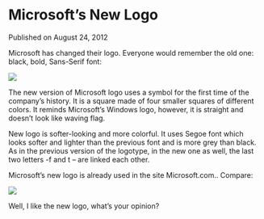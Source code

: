 # Microsoft&#8217;s New Logo

Published on August 24, 2012

Microsoft has changed their logo.
Everyone would remember the old one: black, bold, Sans-Serif font:

![](https://media.tumblr.com/tumblr_m9908tkZE31rq1qxm.jpg)

The new version of Microsoft logo uses a symbol for the first time of the company’s history. It is a square made of four smaller squares of different colors. It reminds Microsoft’s Windows logo, however, it is straight and doesn’t look like waving flag.

New logo is softer-looking and more colorful. It uses Segoe font which looks softer and lighter than the previous font and is more grey than black. As in the previous version of the logotype, in the new one as well, the last two letters -f and t – are linked each other.

Microsoft’s new logo is already used in the site Microsoft.com.. Compare:

![](https://media.tumblr.com/tumblr_m99275YUZs1rq1qxm.jpg)

Well, I like the new logo, what’s your opinion?
